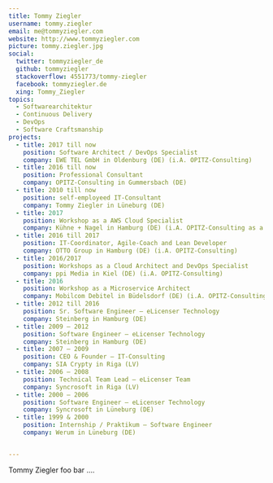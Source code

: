 ```yaml
---
title: Tommy Ziegler
username: tommy.ziegler
email: me@tommyziegler.com
website: http://www.tommyziegler.com
picture: tommy.ziegler.jpg
social:
  twitter: tommyziegler_de
  github: tommyziegler
  stackoverflow: 4551773/tommy-ziegler
  facebook: tommyziegler.de
  xing: Tommy_Ziegler
topics:
  - Softwarearchitektur
  - Continuous Delivery
  - DevOps
  - Software Craftsmanship
projects:
  - title: 2017 till now
    position: Software Architect / DevOps Specialist
    company: EWE TEL GmbH in Oldenburg (DE) (i.A. OPITZ-Consulting)
  - title: 2016 till now
    position: Professional Consultant
    company: OPITZ-Consulting in Gummersbach (DE)
  - title: 2010 till now
    position: self-employeed IT-Consultant
    company: Tommy Ziegler in Lüneburg (DE)
  - title: 2017
    position: Workshop as a AWS Cloud Specialist
    company: Kühne + Nagel in Hamburg (DE) (i.A. OPITZ-Consulting as a Amazon Partner)
  - title: 2016 till 2017
    position: IT-Coordinator, Agile-Coach and Lean Developer
    company: OTTO Group in Hamburg (DE) (i.A. OPITZ-Consulting)
  - title: 2016/2017
    position: Workshops as a Cloud Architect and DevOps Specialist
    company: ppi Media in Kiel (DE) (i.A. OPITZ-Consulting)
  - title: 2016
    position: Workshop as a Microservice Architect
    company: Mobilcom Debitel in Büdelsdorf (DE) (i.A. OPITZ-Consulting)
  - title: 2012 till 2016
    position: Sr. Software Engineer – eLicenser Technology
    company: Steinberg in Hamburg (DE)
  - title: 2009 – 2012
    position: Software Engineer – eLicenser Technology
    company: Steinberg in Hamburg (DE)
  - title: 2007 – 2009
    position: CEO & Founder – IT-Consulting
    company: SIA Crypty in Riga (LV)
  - title: 2006 – 2008
    position: Technical Team Lead – eLicenser Team
    company: Syncrosoft in Riga (LV)
  - title: 2000 – 2006
    position: Software Engineer – eLicenser Technology
    company: Syncrosoft in Lüneburg (DE)
  - title: 1999 & 2000
    position: Internship / Praktikum – Software Engineer
    company: Werum in Lüneburg (DE)


---
```


Tommy Ziegler foo bar ....



